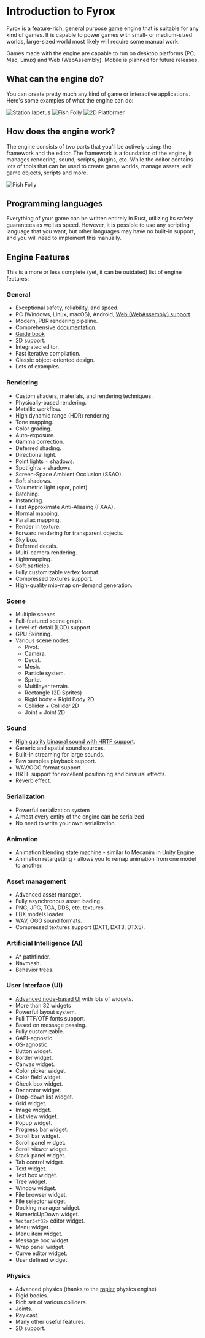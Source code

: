 # Introduction to Fyrox

Fyrox is a feature-rich, general purpose game engine that is suitable for any kind of games. It is capable to power
games with small- or medium-sized worlds, large-sized world most likely will require some manual work. 

Games made with the engine are capable to run on desktop platforms (PC, Mac, Linux) and Web (WebAssembly). Mobile is
planned for future releases.

## What can the engine do?

You can create pretty much any kind of game or interactive applications. Here's some examples of what the engine can 
do:

![Station Iapetus](game_example1.jpg)
![Fish Folly](game_example2.jpg)
![2D Platformer](game_example3.jpg)

## How does the engine work?

The engine consists of two parts that you'll be actively using: the framework and the editor. The framework is a 
foundation of the engine, it manages rendering, sound, scripts, plugins, etc. While the editor contains lots of tools 
that can be used to create game worlds, manage assets, edit game objects, scripts and more.

![Fish Folly](editor.png)

## Programming languages

Everything of your game can be written entirely in Rust, utilizing its safety guarantees as well as speed. However, it
is possible to use any scripting language that you want, but other languages may have no built-in support, and you will need to implement this
manually.

## Engine Features

This is a more or less complete (yet, it can be outdated) list of engine features:

### General

- Exceptional safety, reliability, and speed.
- PC (Windows, Linux, macOS), Android, [Web (WebAssembly) support](https://fyrox.rs/examples).
- Modern, PBR rendering pipeline.
- Comprehensive [documentation](https://docs.rs/Fyrox).
- [Guide book](https://fyrox-book.github.io)
- 2D support.
- Integrated editor.
- Fast iterative compilation.
- Classic object-oriented design.
- Lots of examples.

### Rendering

- Custom shaders, materials, and rendering techniques.
- Physically-based rendering.
- Metallic workflow.
- High dynamic range (HDR) rendering.
- Tone mapping.
- Color grading.
- Auto-exposure.
- Gamma correction.
- Deferred shading.
- Directional light.
- Point lights + shadows.
- Spotlights + shadows.
- Screen-Space Ambient Occlusion (SSAO).
- Soft shadows.
- Volumetric light (spot, point).
- Batching.
- Instancing.
- Fast Approximate Anti-Aliasing (FXAA).
- Normal mapping.
- Parallax mapping.
- Render in texture.
- Forward rendering for transparent objects.
- Sky box.
- Deferred decals.
- Multi-camera rendering.
- Lightmapping.
- Soft particles.
- Fully customizable vertex format.
- Compressed textures support.
- High-quality mip-map on-demand generation.

### Scene

- Multiple scenes.
- Full-featured scene graph.
- Level-of-detail (LOD) support.
- GPU Skinning.
- Various scene nodes:
    - Pivot.
    - Camera.
    - Decal.
    - Mesh.
    - Particle system.
    - Sprite.
    - Multilayer terrain.
    - Rectangle (2D Sprites)
    - Rigid body + Rigid Body 2D
    - Collider + Collider 2D
    - Joint + Joint 2D

### Sound

- [High quality binaural sound with HRTF support](https://github.com/FyroxEngine/Fyrox/tree/master/fyrox-sound).
- Generic and spatial sound sources.
- Built-in streaming for large sounds.
- Raw samples playback support.
- WAV/OGG format support.
- HRTF support for excellent positioning and binaural effects.
- Reverb effect.

### Serialization

- Powerful serialization system
- Almost every entity of the engine can be serialized
- No need to write your own serialization.

### Animation

- Animation blending state machine - similar to Mecanim in Unity Engine.
- Animation retargetting - allows you to remap animation from one model to another.

### Asset management

- Advanced asset manager.
- Fully asynchronous asset loading.
- PNG, JPG, TGA, DDS, etc. textures.
- FBX models loader.
- WAV, OGG sound formats.
- Compressed textures support (DXT1, DXT3, DTX5).

### Artificial Intelligence (AI)

- A* pathfinder.
- Navmesh.
- Behavior trees.

### User Interface (UI)

- [Advanced node-based UI](https://github.com/FyroxEngine/Fyrox/tree/master/fyrox-ui) with lots of widgets.
- More than 32 widgets
- Powerful layout system.
- Full TTF/OTF fonts support.
- Based on message passing.
- Fully customizable.
- GAPI-agnostic.
- OS-agnostic.
- Button widget.
- Border widget.
- Canvas widget.
- Color picker widget.
- Color field widget.
- Check box widget.
- Decorator widget.
- Drop-down list widget.
- Grid widget.
- Image widget.
- List view widget.
- Popup widget.
- Progress bar widget.
- Scroll bar widget.
- Scroll panel widget.
- Scroll viewer widget.
- Stack panel widget.
- Tab control widget.
- Text widget.
- Text box widget.
- Tree widget.
- Window widget.
- File browser widget.
- File selector widget.
- Docking manager widget.
- NumericUpDown widget.
- `Vector3<f32>` editor widget.
- Menu widget.
- Menu item widget.
- Message box widget.
- Wrap panel widget.
- Curve editor widget.
- User defined widget.

### Physics

- Advanced physics (thanks to the [rapier](https://github.com/dimforge/rapier) physics engine)
- Rigid bodies.
- Rich set of various colliders.
- Joints.
- Ray cast.
- Many other useful features.
- 2D support.
